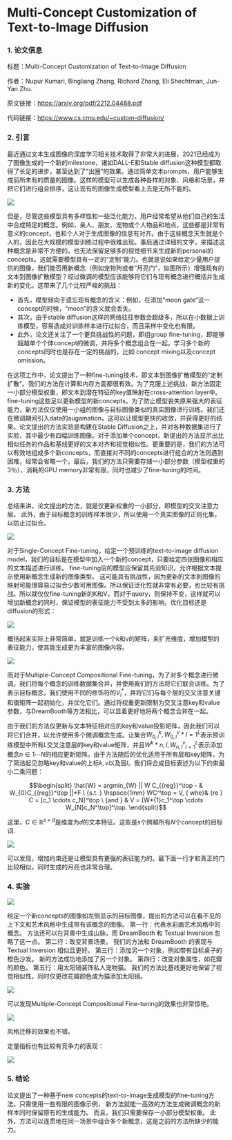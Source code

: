 # Multi-Concept Customization of Text-to-Image Diffusion

### 1. 论文信息

标题：Multi-Concept Customization of Text-to-Image Diffusion

作者：Nupur Kumari, Bingliang Zhang, Richard Zhang, Eli Shechtman, Jun-Yan Zhu.

原文链接：https://arxiv.org/pdf/2212.04488.pdf

代码链接：https://www.cs.cmu.edu/~custom-diffusion/

### 2. 引言

最近通过文本生成图像的深度学习相关技术取得了非常大的进展，2021已经成为了图像生成的一个新的milestone，诸如DALL-E和Stable diffusion这种模型都取得了长足的进步，甚至达到了“出圈”的效果。通过简单文本prompts，用户能够生成前所未有的质量的图像。这样的模型可以生成各种各样的对象、风格和场景，并把它们进行组合排序，这让现有的图像生成模型看上去是无所不能的。

![](https://img-blog.csdnimg.cn/89e620d506c043cdae6cebce57152478.png)

但是，尽管这些模型具有多样性和一些泛化能力，用户经常希望从他们自己的生活中合成特定的概念。例如，亲人、朋友、宠物或个人物品和地点，这些都是非常有意义的concept，也和个人对于生成图像的信息有对齐。由于这些概念天生就是个人的，因此在大规模的模型训练过程中很难出现。事后通过详细的文字，来描述这种概念是非常不方便的，也无法保留足够多的视觉细节来生成新的personal的concepts。这就需要模型具有一定的“定制”能力。也就是说如果给定少量用户提供的图像，我们能否用新概念（例如宠物狗或者“月亮门”，如图所示）增强现有的文本到图像扩散模型？经过微调的模型应该能够将它们与现有概念进行概括并生成新的变化。这带来了几个比较严峻的挑战：

- 首先，模型倾向于遗忘现有概念的含义：例如，在添加“moon gate”这一concept的时候，“moon”的含义就会丢失。
- 其次，由于stable diffusion这样的网络往往参数会超级多，所以在小数据上训练模型，容易造成对训练样本进行过拟合，而且采样中变化也有限。
- 此外，论文还关注了一个更具挑战性的问题，即组group fine-tuning，即能够超越单个个体concept的微调，并将多个概念组合在一起。学习多个新的concepts同时也是存在一定的挑战的，比如 concept mixing以及concept omission。

在这项工作中，论文提出了一种fine-tuning技术，即文本到图像扩散模型的“定制扩散”。我们的方法在计算和内存方面都很有效。为了克服上述挑战，新方法固定一小部分模型权重，即文本到潜在特征的key值映射在cross-attention layer中。fine-tuning这些足以更新模型的新concepts。为了防止模型丧失原来强大的表征能力，新方法仅仅使用一小组的图像与目标图像类似的真实图像进行训练。我们还在微调期间引入data的augamation，这可以让模型更快的收敛，并获得更好的结果。论文提出的方法实验是构建在Stable Diffusion之上，并对各种数据集进行了实验，其中最少有四幅训练图像。对于添加单个concept，新提出的方法显示出比相似任务的作品和基线更好的文本对齐和视觉相似性。更重要的是，我们的方法可以有效地组成多个新concepts，而直接对不同的concepts进行组合的方法则遇到困难，经常会省略一个。最后，我们的方法只需要存储一小部分参数（模型权重的3％），消耗的GPU memory非常有限，同时也减少了fine-tuning的时间。

### 3. 方法

总结来讲，论文提出的方法，就是仅更新权重的一小部分，即模型的交叉注意力层。 此外，由于目标概念的训练样本很少，所以使用一个真实图像的正则化集，以防止过拟合。 

![](https://img-blog.csdnimg.cn/930473712d3d48a0bca07b155c7f9a08.png)

对于Single-Concept Fine-tuning，给定一个预训练的text-to-image diffusion model，我们的目标是在模型中加入一个新的concept，只要给定四张图像和相应的文本描述进行训练。 fine-tuning后的模型应保留其先验知识，允许根据文本提示使用新概念生成新的图像类型。 这可能具有挑战性，因为更新的文本到图像的映射可能很容易过拟合少数可用图像。所以保证泛化性就非常有必要，也比较有挑战。所以就仅仅fine-tuning新的K和V，而对于query，则保持不变，这样就可以增加新概念的同时，保证模型的表征能力不受到太多的影响。优化目标还是diffusion的形式：

![](https://img-blog.csdnimg.cn/629d09dcbad045bc977e13fa2c2c6e15.png)

概括起来实际上非常简单，就是训练一个k和v的矩阵，来扩充维度，增加模型的表征能力，使其能生成更为丰富的图像内容。

![](https://img-blog.csdnimg.cn/15f0120ba1484a768b7982294aa5e9e2.png)

而对于Multiple-Concept Compositional Fine-tuning，为了对多个概念进行微调，我们将每个概念的训练数据集合并，并使用我们的方法将它们联合训练。为了表示目标概念，我们使用不同的修饰符的${V_i^*}$，并将它们与每个层的交叉注意关键和值矩阵一起初始化，并优化它们。通过将权重更新限制为交叉注意key和value参数，与DreamBooth等方法相比，可以显着更好地将两个概念合并在一起。

由于我们的方法仅更新与文本特征相对应的key和value投影矩阵，因此我们可以将它们合并，以允许使用多个微调概念生成。让集合${W^k_{0,l},W^v_{0,l}}*{l=1}^L$表示预训练模型中所有$L$交叉注意层的key和value矩阵，并且${W^k*{n,l},W^v_{n,l}}_{l=1}^L$表示添加概念$n\in{1\cdots N}$的相应更新矩阵。由于方法随后的优化适用于所有层和key矩阵，为了简洁起见忽略key和value的上标${k, v}$以及层$l$。我们将合成目标表述为以下约束最小二乘问题：

$$\begin{split} \hat{W} = argmin_{W} || W C_{{reg}}^\top - & W_{0}C_{{reg}}^\top ||*F \ {s.t. } \hspace{1mm} WC^\top = V, { whe}& {re } C = [c_1 \cdots c_N]^\top \ {and } & V = [W*{1}c_1^\top \cdots W_{N}c_N^\top]^\top. \end{split}$$

这里，$C \in \mathbb{R}^{s \times d}$是维度为$d$的文本特征。这些是$s$个跨越所有$N$个concept的目标词.

![](https://img-blog.csdnimg.cn/fc508cd6e1bf4d64886305f7ad7228ba.png)

可以发现，增加约束还是让模型具有更强的表征能力的。最下面一行才和真正的门比较相似，同时生成的月亮也非常合理。

### 4. 实验

![](https://img-blog.csdnimg.cn/168af982cde248efbfcd5f1956a3fd83.png)

给定一个新concepts的图像如左侧显示的目标图像，提出的方法可以在看不见的上下文和艺术风格中生成带有该概念的图像。 第一行：代表水彩画艺术风格中的概念。 方法还可以在背景中生成山脉，而 DreamBooth 和 Textual Inversion 忽略了这一点。 第二行：改变背景场景。 我们的方法和 DreamBooth 的表现与 Textual Inversion 相似且更好。 第三行：添加另一个对象，例如带有目标桌子的橙色沙发。 新的方法成功地添加了另一个对象。 第四行：改变对象属性，如花瓣的颜色。 第五行：用太阳镜装饰私人宠物猫。 我们的方法比基线更好地保留了视觉相似性，同时仅更改花瓣颜色或为猫添加太阳镜。 

![](https://img-blog.csdnimg.cn/c5da7eb8da974fd9809addcd1da37371.png)

可以发现Multiple-Concept Compositional Fine-tuning的效果也非常惊艳。

![](https://img-blog.csdnimg.cn/e314b60c6e104dc88c03886e85bc3214.png)

风格迁移的效果也不错。

定量指标也有比较有竞争力的表现：

![](https://img-blog.csdnimg.cn/97e8bb072eaf4452a9b190669016aa9e.png)

### 5. 结论

论文提出了一种基于new concepts的text-to-image生成模型的fine-tuning方法。只需使用一些有限的图像示例， 新方法就能一高效的方法生成微调概念的新样本同时保留原有的生成能力。 而且，我们只需要保存一小部分模型权重。 此外，方法可以连贯地在同一场景中组合多个新概念，这是之前的方法所缺少的能力。